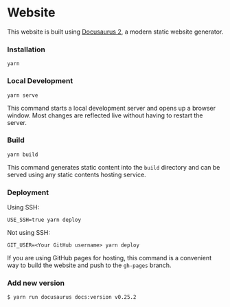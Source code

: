 # Website

This website is built using [Docusaurus 2](https://docusaurus.io), a modern static website generator.

### Installation

```
yarn
```

### Local Development

```
yarn serve
```

This command starts a local development server and opens up a browser window. Most changes are reflected live without having to restart the server.

### Build

```
yarn build
```

This command generates static content into the `build` directory and can be served using any static contents hosting service.

### Deployment

Using SSH:

```
USE_SSH=true yarn deploy
```

Not using SSH:

```
GIT_USER=<Your GitHub username> yarn deploy
```

If you are using GitHub pages for hosting, this command is a convenient way to build the website and push to the `gh-pages` branch.

### Add new version

```bash
$ yarn run docusaurus docs:version v0.25.2
```

